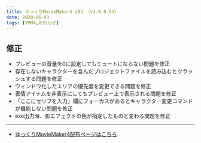 ```yaml
---
title: ゆっくりMovieMaker4 α93 （v3.9.9.93）
date: 2020-06-03
tags: [YMM4,お知らせ]
---
```

## 修正
- プレビューの音量を0に設定してもミュートにならない問題を修正
- 存在しないキャラクターを含んだプロジェクトファイルを読み込むとクラッシュする問題を修正
- ウィンドウ化したエリアの優先度を変更できる問題を修正
- 表情アイテムを非表示にしてもプレビュー上で表示される問題を修正
- 「ここにセリフを入力」欄にフォーカスがあるとキャラクター変更コマンドが機能しない問題を修正
- exo出力時、影エフェクトの色が指定したものと変わる問題を修正

---

- [ゆっくりMovieMaker4配布ページはこちら](../index.md)
